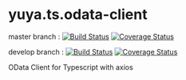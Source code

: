 # yuya.ts.odata-client

master branch : 
[![Build Status](https://dev.azure.com/yuya-project/yuya.ts.odata-client/_apis/build/status/yuya.ts.odata-client-CI?branchName=master)](https://dev.azure.com/yuya-project/yuya.ts.odata-client/_build/latest?definitionId=2&branchName=master)
[![Coverage Status](https://coveralls.io/repos/github/YuyaProject/yuya.ts.odata-client/badge.svg?branch=master)](https://coveralls.io/github/YuyaProject/yuya.ts.odata-client?branch=master)


develop branch : 
[![Build Status](https://dev.azure.com/yuya-project/yuya.ts.odata-client/_apis/build/status/yuya.ts.odata-client-CI?branchName=develop)](https://dev.azure.com/yuya-project/yuya.ts.odata-client/_build/latest?definitionId=2&branchName=develop)
[![Coverage Status](https://coveralls.io/repos/github/YuyaProject/yuya.ts.odata-client/badge.svg?branch=develop)](https://coveralls.io/github/YuyaProject/yuya.ts.odata-client?branch=develop)

OData Client for Typescript with axios
